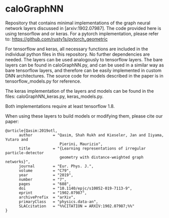 # caloGraphNN

Repository that contains minimal implementations of the graph neural network layers discussed in [arxiv:1902.07987].
The code provided here is using tensorflow and or keras.
For a pytorch implementation, please refer to: https://github.com/rusty1s/pytorch_geometric

For tensorflow and keras, all necessary functions are included in the individual python files in this repository. No further dependencies are needed. The layers can be used analogously to tensorflow layers.
The bare layers can be found in caloGraphNN.py, and can be used in a similar way as bare tensorflow layers, and therefore can be easily implemented in custom DNN architectures.
The source code for models described in the paper is in tensorflow_models.py for reference.

The keras implementation of the layers and models can be found in the files: caloGraphNN_keras.py, keras_models.py.

Both implementations require at least tensorflow 1.8.

When using these layers to build models or modifying them, please cite our paper:

```
@article{Qasim:2019otl,
      author         = "Qasim, Shah Rukh and Kieseler, Jan and Iiyama, Yutaro and
                        Pierini, Maurizio",
      title          = "{Learning representations of irregular particle-detector
                        geometry with distance-weighted graph networks}",
      journal        = "Eur. Phys. J.",
      volume         = "C79",
      year           = "2019",
      number         = "7",
      pages          = "608",
      doi            = "10.1140/epjc/s10052-019-7113-9",
      eprint         = "1902.07987",
      archivePrefix  = "arXiv",
      primaryClass   = "physics.data-an",
      SLACcitation   = "%%CITATION = ARXIV:1902.07987;%%"
}
```
